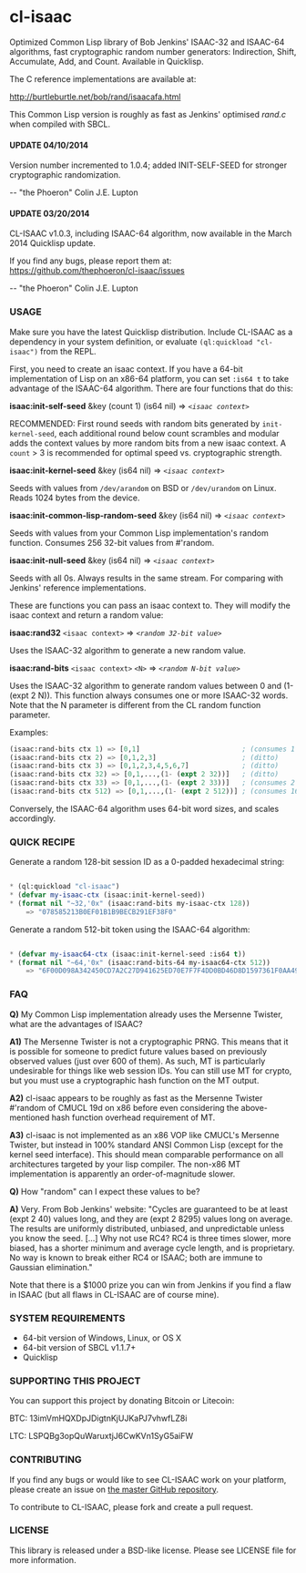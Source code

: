 # cl-isaac

Optimized Common Lisp library of Bob Jenkins' ISAAC-32 and ISAAC-64 algorithms, fast cryptographic random number generators: Indirection, Shift, Accumulate, Add, and Count. Available in Quicklisp.

The C reference implementations are available at:

http://burtleburtle.net/bob/rand/isaacafa.html

This Common Lisp version is roughly as fast as Jenkins' optimised *rand.c* when compiled with SBCL.

#### UPDATE 04/10/2014

Version number incremented to 1.0.4; added INIT-SELF-SEED for stronger cryptographic randomization.

-- "the Phoeron" Colin J.E. Lupton

#### UPDATE 03/20/2014

CL-ISAAC v1.0.3, including ISAAC-64 algorithm, now available in the March 2014 Quicklisp update.

If you find any bugs, please report them at: https://github.com/thephoeron/cl-isaac/issues

-- "the Phoeron" Colin J.E. Lupton

### USAGE

Make sure you have the latest Quicklisp distribution. Include CL-ISAAC as a dependency in your system definition, or evaluate `(ql:quickload "cl-isaac")` from the REPL.

First, you need to create an isaac context.  If you have a 64-bit implementation of Lisp on an x86-64 platform, you can set `:is64 t` to take advantage of the ISAAC-64 algorithm. There are four functions that do this:

**isaac:init-self-seed** &key (count 1) (is64 nil) => *`<isaac context>`*

RECOMMENDED: First round seeds with random bits generated by `init-kernel-seed`, each additional round below count scrambles and modular adds the context values by more random bits from a new isaac context.  A `count` > 3 is recommended for optimal speed vs. cryptographic strength.

**isaac:init-kernel-seed** &key (is64 nil) => *`<isaac context>`*

Seeds with values from `/dev/arandom` on BSD or `/dev/urandom` on Linux. Reads 1024 bytes from the device.

**isaac:init-common-lisp-random-seed** &key (is64 nil) => *`<isaac context>`*

Seeds with values from your Common Lisp implementation's random function. Consumes 256 32-bit values from #'random.

**isaac:init-null-seed** &key (is64 nil) => *`<isaac context>`*

Seeds with all 0s. Always results in the same stream. For comparing with Jenkins' reference implementations.

These are functions you can pass an isaac context to. They will modify the isaac context and return a random value:

**isaac:rand32** `<isaac context>` => *`<random 32-bit value>`*

Uses the ISAAC-32 algorithm to generate a new random value.

**isaac:rand-bits** `<isaac context>` `<N>` => *`<random N-bit value>`*

Uses the ISAAC-32 algorithm to generate random values between 0 and (1- (expt 2 N)). This function always consumes one or more ISAAC-32 words. Note that the N parameter is different from the CL random function parameter.

Examples:

```lisp
(isaac:rand-bits ctx 1) => [0,1]                         ; (consumes 1 ISAAC-32 word)
(isaac:rand-bits ctx 2) => [0,1,2,3]                     ; (ditto)
(isaac:rand-bits ctx 3) => [0,1,2,3,4,5,6,7]             ; (ditto)
(isaac:rand-bits ctx 32) => [0,1,...,(1- (expt 2 32))]   ; (ditto)
(isaac:rand-bits ctx 33) => [0,1,...,(1- (expt 2 33))]   ; (consumes 2 words)
(isaac:rand-bits ctx 512) => [0,1,...,(1- (expt 2 512))] ; (consumes 16 words)
```

Conversely, the ISAAC-64 algorithm uses 64-bit word sizes, and scales accordingly.

### QUICK RECIPE

Generate a random 128-bit session ID as a 0-padded hexadecimal string:

```lisp

* (ql:quickload "cl-isaac")
* (defvar my-isaac-ctx (isaac:init-kernel-seed))
* (format nil "~32,'0x" (isaac:rand-bits my-isaac-ctx 128))
    => "078585213B0EF01B1B9BECB291EF38F0"
```

Generate a random 512-bit token using the ISAAC-64 algorithm:

```lisp

* (defvar my-isaac64-ctx (isaac:init-kernel-seed :is64 t))
* (format nil "~64,'0x" (isaac:rand-bits-64 my-isaac64-ctx 512))
    => "6F00D098A342450CD7A2C27D941625ED70E7F7F4DD0BD46D8D1597361F0AA49180728D9BA062A14E6795F579D5B04B01F92310F18921A7397C57CF09012E104F"
```

### FAQ

**Q)** My Common Lisp implementation already uses the Mersenne Twister, what are the advantages of ISAAC?

**A1)** The Mersenne Twister is not a cryptographic PRNG. This means that it is possible for someone to predict future values based on previously observed values (just over 600 of them). As such, MT is particularly undesirable for things like web session IDs. You can still use MT for crypto, but you must use a cryptographic hash function on the MT output.

**A2)** cl-isaac appears to be roughly as fast as the Mersenne Twister #'random of CMUCL 19d on x86 before even considering the above-mentioned hash function overhead requirement of MT.

**A3)** cl-isaac is not implemented as an x86 VOP like CMUCL's Mersenne Twister, but instead in 100% standard ANSI Common Lisp (except for the kernel seed interface). This should mean comparable performance on all architectures targeted by your lisp compiler. The non-x86 MT implementation is apparently an order-of-magnitude slower.

**Q)** How "random" can I expect these values to be?

**A)** Very. From Bob Jenkins' website: "Cycles are guaranteed to be at least (expt 2 40) values long, and they are (expt 2 8295) values long on average. The results are uniformly distributed, unbiased, and unpredictable unless you know the seed. [...] Why not use RC4? RC4 is three times slower, more biased, has a shorter minimum and average cycle length, and is proprietary. No way is known to break either RC4 or ISAAC; both are immune to Gaussian elimination."

Note that there is a $1000 prize you can win from Jenkins if you find a flaw in ISAAC (but all flaws in CL-ISAAC are of course mine).

### SYSTEM REQUIREMENTS

* 64-bit version of Windows, Linux, or OS X
* 64-bit version of SBCL v1.1.7+
* Quicklisp

### SUPPORTING THIS PROJECT

You can support this project by donating Bitcoin or Litecoin:

BTC: 13imVmHQXDpJDigtnKjUJKaPJ7vhwfLZ8i

LTC: LSPQBg3opQuWaruxtjJ6CwKVn1SyG5aiFW

### CONTRIBUTING

If you find any bugs or would like to see CL-ISAAC work on your platform, please create an issue on [the master GitHub repository](https://github.com/thephoeron/cl-isaac).

To contribute to CL-ISAAC, please fork and create a pull request.

### LICENSE

This library is released under a BSD-like license.  Please see LICENSE file for more information.
